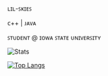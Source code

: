 ʟɪʟ-ꜱᴋɪᴇꜱ 

ᴄ++ | ᴊᴀᴠᴀ

ꜱᴛᴜᴅᴇɴᴛ @ ɪᴏᴡᴀ ꜱᴛᴀᴛᴇ ᴜɴɪᴠᴇʀꜱɪᴛʏ

![Stats](https://github-readme-stats.vercel.app/api?username=lil-skies&show_icons=true&theme=radical)

[![Top Langs](https://github-readme-stats.vercel.app/api/top-langs/?username=lil-skies)](https://github.com/anuraghazra/github-readme-stats)
